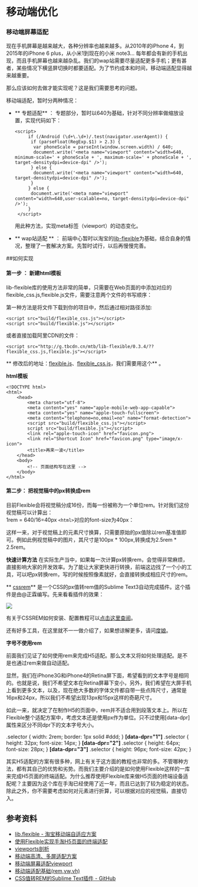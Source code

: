 # 移动端优化  

### 移动端屏幕适配

现在手机屏幕是越来越大，各种分辨率也越来越多。从2010年的iPhone 4，到2015年的iPhone 6 plus，从小米1到现在的小米 note3... 
每年都会有新的手机出现，而且手机屏幕也越来越杂乱。我们的wap站需要尽量适配更多手机；更有甚者，某些情况下横竖屏切换时都要适配。为了节约成本和时间，移动端适配显得越来越重要。

那么应该如何去做才能实现呢？这是我们需要思考的问题。

移动端适配，暂时分两种情况：

- ** 专题适配** ：
  专题部分，暂时以640为基础，针对不同分辨率做缩放设置，实现代码如下：
  ```
  <script>
	   if (/Android (\d+\.\d+)/.test(navigator.userAgent)) {
	    if (parseFloat(RegExp.$1) > 2.3) {
	     var phoneScale = parseInt(window.screen.width) / 640;
	     document.write('<meta name="viewport" content="width=640, minimum-scale=' + phoneScale + ', maximum-scale=' + phoneScale + ', target-densitydpi=device-dpi" />');
	    } else {
	     document.write('<meta name="viewport" content="width=640, target-densitydpi=device-dpi" />');
	    }
	   } else {
	    document.write('<meta name="viewport" content="width=640,user-scalable=no, target-densitydpi=device-dpi" />');
	   }
   </script>   
  ```	
  用此种方法，实现meta标签（viewport）的动态变化。

- ** wap站适配 ** ：
前端中心暂时以淘宝的[lib-flexible](https://github.com/amfe/lib-flexible)为基础，结合自身的情况，整理了一套解决方案。先暂时试行，以后再慢慢完善。 
 
##如何实现
#### 第一步 ： 新建html模板
lib-flexible库的使用方法非常的简单，只需要在Web页面的<head></head>中添加对应的flexible_css.js,flexible.js文件，需要注意两个文件的书写顺序：

第一种方法是将文件下载到你的项目中，然后通过相对路径添加: 
```
<script src="build/flexible_css.js"></script>
<script src="build/flexible.js"></script> 
```
或者直接加载阿里CDN的文件：
```
<script src="http://g.tbcdn.cn/mtb/lib-flexible/0.3.4/??flexible_css.js,flexible.js"></script>
```
** 修改后的地址：[flexible.js](flexible.js)、[flexible_css.js](flexible_css.js)，我们需要用这个** 。

**html模板**
```
<!DOCTYPE html>
<html>
    <head>
        <meta charset="utf-8">
        <meta content="yes" name="apple-mobile-web-app-capable">
        <meta content="yes" name="apple-touch-fullscreen">
        <meta content="telephone=no,email=no" name="format-detection">
        <script src="build/flexible_css.js"></script>
		script src="build/flexible.js"></script>
        <link rel="apple-touch-icon" href="favicon.png">
        <link rel="Shortcut Icon" href="favicon.png" type="image/x-icon">
        <title>再来一波</title>
    </head>
    <body>
        <!-- 页面结构写在这里 -->
    </body>
</html>
```
#### 第二步： 把视觉稿中的px转换成rem
目前Flexible会将视觉稿分成16份，而每一份被称为一个单位rem。针对我们这份视觉稿可以计算出：  
1rem = 640/16=40px
```<html>```对应的font-size为40px：

这样一来，对于视觉稿上的元素尺寸换算，只需要原始的px值除以rem基准值即可。例如此例视觉稿中的图片，其尺寸是100px * 100px,转换成为2.5rem * 2.5rem。

**快速计算方法**
在实际生产当中，如果每一次计算px转换rem，会觉得非常麻烦，直接影响大家的开发效率。为了能让大家更快进行转换，前端这边找了一个小的工具，可以吧px转换rem，写的时候按照像素就好，会直接转换成相应尺寸的rem。

** [cssrem](https://github.com/flashlizi/cssrem)** 是一个CSS的px值转rem值的Sublime Text3自动完成插件。这个插件是由@正霖编写。先来看看插件的效果：

![](CSSREM.gif)

有关于CSSREM如何安装、配置教程可以[点击这里查阅](https://github.com/flashlizi/cssrem)。

还有好多工具，在这里就不一一做介绍了，如果想谅解更多，请问[度娘](https://www.baidu.com/)。 

**字号不使用rem**

前面我们见证了如何使用rem来完成H5适配。那么文本又将如何处理适配。是不是也通过rem来做自动适配。

显然，我们在iPhone3G和iPhone4的Retina屏下面，希望看到的文本字号是相同的。也就是说，我们不希望文本在Retina屏幕下变小，另外，我们希望在大屏手机上看到更多文本，以及，现在绝大多数的字体文件都自带一些点阵尺寸，通常是16px和24px，所以我们不希望出现13px和15px这样的奇葩尺寸。

如此一来，就决定了在制作H5的页面中，rem并不适合用到段落文本上。所以在Flexible整个适配方案中，考虑文本还是使用px作为单位。只不过使用[data-dpr]属性来区分不同dpr下的文本字号大小。 

>  
.selector {
    width: 2rem;
    border: 1px solid #ddd;
}
**[data-dpr="1"]** .selector {
    height: 32px;
    font-size: 14px;
}
**[data-dpr="2"]** .selector {
    height: 64px;
    font-size: 28px;
}
**[data-dpr="3"]** .selector {
    height: 96px;
    font-size: 42px;
} 

其实H5适配的方案有很多种，网上有关于这方面的教程也非常的多。不管哪种方法，都有其自己的优势和劣势。而我们主要介绍的是如何使用Flexible这样的一库来完成H5页面的终端适配。为什么推荐使用Flexible库来做H5页面的终端设备适配呢？主要因为这个库在手淘已经使用了近一年，而且已达到了较为稳定的状态。除此之外，你不需要考虑如何对元素进行折算，可以根据对应的视觉稿，直接切入。 

## 参考资料
+ [lib.flexible - 淘宝移动端自适应方案](https://github.com/amfe/lib-flexible)
+ [使用Flexible实现手淘H5页面的终端适配](http://web.jobbole.com/84285/)
+ [viewports剖析](http://www.w3cplus.com/css/viewports.html)
+ [移动端高清、多屏适配方案](http://www.html-js.com/article/Mobile-terminal-H5-mobile-terminal-HD-multi-screen-adaptation-scheme%203041)
+ [移动端屏幕适配viewport](http://www.ituring.com.cn/article/130015)
+ [移动端适配基础(rem,vw,vh)](https://segmentfault.com/a/1190000003101394)
+ [CSS值转REM的Sublime Text插件 - GitHub](https://github.com/flashlizi/cssrem)
  
